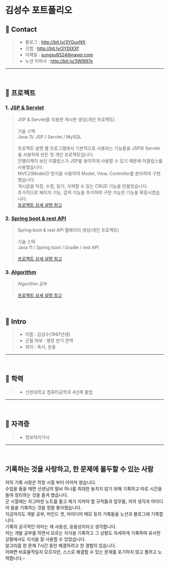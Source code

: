 # 김성수 포트폴리오

##  📌 Contact
> - 블로그 : http://bit.ly/3YGuvNX
> - 깃헙 : http://bit.ly/3YDIXXf
> - 이메일 : sungsu6524@naver.com
> - 노션 이력서 : http://bit.ly/3Wl997e

* * *

</br>

## 📌 프로젝트
### 1. [JSP & Servlet](http://bit.ly/3Gd1DWn)
> JSP & Servlet을 이용한 게시판 생성(개인 프로젝트)</br>
> </br> 기술 스택
> </br> Java 11/ JSP / Servlet / MySQL </br></br>
> 프로젝트 설명
> 웹 프로그램에서 기본적으로 사용되는 기능들을 JSP와 Servlet을 사용하여 만든 첫 개인 프로젝트입니다. </br>
> 인텔리제이 보단 이클립스가 JSP를 용이하게 사용할 수 있기 때문에 이클립스를 사용했습니다. </br>
> MVC2(Model2) 방식을 사용하여 Model, View, Controller를 분리하여 구현했습니다 </br>
> 게시글을 저장, 수정, 읽기, 삭제할 수 있는 CRUD 기능을 만들었습니다. </br>
> 추가적으로 페이지 기능, 검색 기능을 추가하여 구현 가능한 기능을 확장시켰습니다. </br>
> [프로젝트 상세 설명 참고](http://bit.ly/3Gd1DWn)

### 2. [Spring boot & rest API](http://bit.ly/3v98SbC)
> Spring boot & rest API 웹페이지 생성(개인 프로젝트)</br>
> </br> 기술 스택
> </br> Java 11 / Spring boot / Gradle / rest API</br></br>
> [프로젝트 상세 설명 참고](http://bit.ly/3v98SbC)

### 3. [Algorithm](http://bit.ly/3HRZEYV)
> Algorithm 공부 </br></br>
> [프로젝트 상세 설명 참고](http://bit.ly/3HRZEYV)

</br>

## 📌  Intro

> - 이름 : 김성수(1997년생)
> - 군필 여부 : 병장 만기 전역
> - 취미 : 독서, 운동

* * *

</br>

##  📌 학력
> - 신한대학교 컴퓨터공학과 4년제 졸업

* * *

</br>

##  📌 자격증
> - 정보처리기사

* * *

</br>

## 기록하는 것을 사랑하고, 한 문제에 몰두할 수 있는 사람
저의 기록 사랑은 학창 시절 부터 이어져 왔습니다. 
</br>
수업을 들을 때면 선생님의 말씨 하나를 최대한 놓치지 않기 위해 기록하고 따로 시간을 들여 정리하는 것을 즐겨 했습니다.
</br>
군 시절에는 자그마한 노트를 들고 제가 지켜야 할 규칙들과 업무들, 저의 생각과 아이디어 들을 기록하는 것을 정말 좋아했습니다.
</br>
지금까지도 개발 공부, 마인드 셋, 아이디어 메모 등의 기록들을 노션과 블로그에 기록합니다.
</br>
기록의 궁극적인 의미는 재 사용성, 응용성이라고 생각합니다. 
</br>
저는 개발 공부를 하면서 모르는 지식을 기록하고 그 상황도 자세하게 기록하여 유사한 상황에서도 지식을 잘 사용할 수 있었습니다.
</br>
알고리즘 한 문제 7시간 동안 해결하려고 한 경험이 있습니다.
</br>
어쩌면 비효율적일지 모르지만, 스스로 해결할 수 있는 문제를 포기하지 않고 풀려고 노력합니다.-

